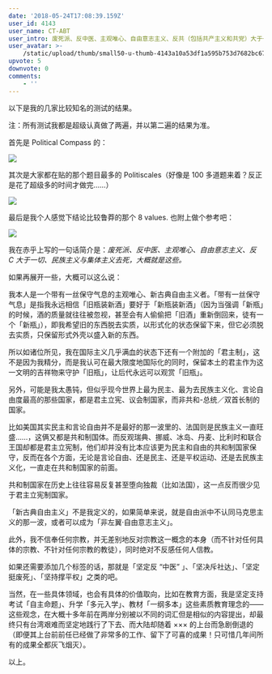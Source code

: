 ```yaml
---
date: '2018-05-24T17:08:39.159Z'
user_id: 4143
user_name: CT-ABT
user_intro: 废死派、反中医、主观唯心、自由意志主义、反共（包括共产主义和共党）大于一切、民族主义与集体主义去死，大概就是这些。
user_avatar: >-
    /static/upload/thumb/small50-u-thumb-4143a10a53df1a595b753d7682bc6707b3b97fe9a098.png
upvote: 5
downvote: 0
comments:
    - ''
---
```


以下是我的几家比较知名的测试的结果。

注：所有测试我都是超级认真做了两遍，并以第二遍的结果为准。

首先是 Political Compass 的：

![](https://web.archive.org:443/web/20180529145311im_/https://pincimg.com/posts/84620/c33ea5fed98b5902421bd66fb4c944d7.jpg)  

其次是大家都在贴的那个题目最多的 Politiscales（好像是 100 多道题来着？反正是花了超级多的时间才做完……）

![](https://web.archive.org:443/web/20180529145311im_/https://pincimg.com/posts/84620/60ad300d4b9814d156c00d2eb538955e.jpg)  

最后是我个人感觉下结论比较鲁莽的那个 8 values. 也附上做个参考吧：

![](https://web.archive.org:443/web/20180529145311im_/https://pincimg.com/posts/84620/04bd9da61eb1dde1bec1f52be36467ba.jpg)  

我在赤乎上写的一句话简介是：*废死派、反中医、主观唯心、自由意志主义、反 C 大于一切、民族主义与集体主义去死，大概就是这些。*

如果再展开一些，大概可以这么说：

我本人是一个带有一丝保守气息的主观唯心、新古典自由主义者。「带有一丝保守气息」是指我永远相信「旧瓶装新酒」要好于「新瓶装新酒」（因为当强调「新瓶」的时候，酒的质量就往往被忽视，甚至会有人偷偷把「旧酒」重新倒回来，徒有一个「新瓶」），即我希望旧的东西脱去实质，以形式化的状态保留下来，但它必须脱去实质，只保留形式外壳以盛入新的东西。

所以如诸位所见，我在国际主义几乎满血的状态下还有一个附加的「君主制」，这不是因为我精分，而是我认可在最大限度地国际化的同时，保留本土的君主作为这一文明的吉祥物来守护「旧瓶」，让后代永远可以观赏「旧瓶」。

另外，可能是我太愚钝，但似乎现今世界上最为民主、最为去民族主义化、言论自由度最高的那些国家，都是君主立宪、议会制国家，而非共和-总统／双首长制的国家。

比如美国其实民主和言论自由并不是最好的那一波里的、法国则是民族主义一直旺盛……，这俩又都是共和制国体。而反观瑞典、挪威、冰岛、丹麦、比利时和联合王国却都是君主立宪制，他们却并没有比本应该更为民主和自由的共和制国家保守，反而在各个方面，无论是言论自由、还是民主、还是平权运动、还是去民族主义化，一直走在共和制国家的前面。

共和制国家在历史上往往容易反复甚至堕向独裁（比如法国），这一点反而很少见于君主立宪制国家。  

「新古典自由主义」不是我定义的，如果简单来说，就是自由派中不认同马克思主义的那一波，或者可以成为「非左翼·自由意志主义」。

此外，我不信奉任何宗教，并无差别地反对宗教这一概念的本身（而不针对任何具体的宗教、不针对任何宗教的教徒），同时绝对不反感任何人信教。

如果还需要添加几个标签的话，那就是「坚定反 “中医” 」、「坚决斥社达」、「坚定挺废死」、「坚持撑平权」之类的吧。

当然，在一些具体领域，也会有具体的价值取向，比如在教育方面，我是坚定支持考试「自主命题」、升学「多元入学」、教材「一纲多本」这些素质教育理念的——这些观念，在大概十多年前在两岸分别被以不同的词汇但是相似的内容提出，却最终只有台湾艰难而坚定地践行了下去、而大陆却随着 ××× 的上台而急剧倒退的（即便其上台前前任已经做了非常多的工作、留下了可喜的成果！只可惜几年间所有的成果全都灰飞烟灭）。

以上。
